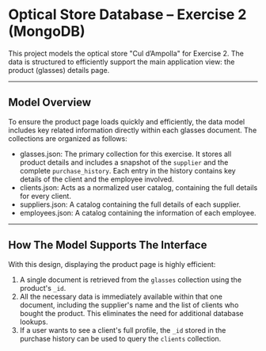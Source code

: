 # Optical Store Database – Exercise 2 (MongoDB)

This project models the optical store "Cul d’Ampolla" for Exercise 2. The data is structured to efficiently support the main application view: the product (glasses) details page.

---

## Model Overview

To ensure the product page loads quickly and efficiently, the data model includes key related information directly within each glasses document. 
The collections are organized as follows:

- glasses.json: The primary collection for this exercise. It stores all product details and includes a snapshot of the `supplier` and the complete `purchase_history`. Each entry in the history contains key details of the client and the employee involved.
- clients.json: Acts as a normalized user catalog, containing the full details for every client.
- suppliers.json: A catalog containing the full details of each supplier.
- employees.json: A catalog containing the information of each employee.

---

## How The Model Supports The Interface

With this design, displaying the product page is highly efficient:

1.  A single document is retrieved from the `glasses` collection using the product's `_id`.
2.  All the necessary data is immediately available within that one document, including the supplier's name and the list of clients who bought the product. This eliminates the need for additional database lookups.
3.  If a user wants to see a client's full profile, the `_id` stored in the purchase history can be used to query the `clients` collection. 